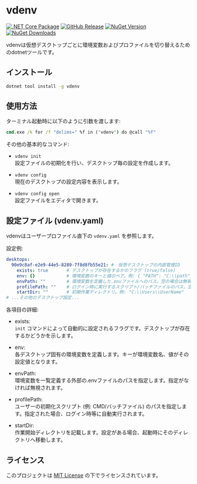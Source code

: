 # vdenv

[![.NET Core Package](https://github.com/Freeesia/vdenv/actions/workflows/dotnet.yml/badge.svg)](https://github.com/Freeesia/vdenv/actions/workflows/dotnet.yml)
[![GitHub Release](https://img.shields.io/github/v/release/Freeesia/vdenv)](https://github.com/Freeesia/vdenv/releases/latest)
[![NuGet Version](https://img.shields.io/nuget/v/vdenv)](https://www.nuget.org/packages/vdenv)
[![NuGet Downloads](https://img.shields.io/nuget/dt/vdenv)](https://www.nuget.org/packages/vdenv)

vdenvは仮想デスクトップごとに環境変数およびプロファイルを切り替えるためのdotnetツールです。

## インストール

```cmd
dotnet tool install -g vdenv
```

## 使用方法

ターミナル起動時に以下のように引数を渡します:
```cmd
cmd.exe /k for /f "delims=" %f in ('vdenv') do @call "%f"
```

その他の基本的なコマンド:

- `vdenv init`  
  設定ファイルの初期化を行い、デスクトップ毎の設定を作成します。

- `vdenv config`  
  現在のデスクトップの設定内容を表示します。

- `vdenv config open`  
  設定ファイルをエディタで開きます。

## 設定ファイル (vdenv.yaml)

vdenvはユーザープロファイル直下の `vdenv.yaml` を参照します。

設定例:
```yaml
desktops:
  90e9c8af-e2e9-44e5-8289-7f8d8fb55e21: #　仮想デスクトップの内部管理ID
    exists: true       # デスクトップが存在するかのフラグ (true/false)
    env: {}            # 環境変数のキーと値のペア。例: { "PATH": "C:\\path", "VAR": "value" }
    envPath: ""        # 環境変数を定義した.envファイルへのパス。空の場合は無視されます。
    profilePath: ""    # ログイン時に実行するスクリプト/バッチファイルのパス。空の場合は無視されます。
    startDir: ""       # 初期作業ディレクトリ。例: "C:\\Users\\UserName"
# ...その他のデスクトップ設定...
```

各項目の詳細:

- exists:  
  `init` コマンドによって自動的に設定されるフラグです。デスクトップが存在するかどうかを示します。

- env:  
  各デスクトップ固有の環境変数を定義します。キーが環境変数名、値がその設定値となります。

- envPath:  
  環境変数を一覧定義する外部の.envファイルのパスを指定します。指定がなければ無視されます。

- profilePath:  
  ユーザーの初期化スクリプト (例: CMD/バッチファイル) のパスを指定します。指定された場合、ログイン時等に自動実行されます。

- startDir:  
  作業開始ディレクトリを記載します。設定がある場合、起動時にそのディレクトリへ移動します。

## ライセンス

このプロジェクトは [MIT License](LICENSE) の下でライセンスされています。
